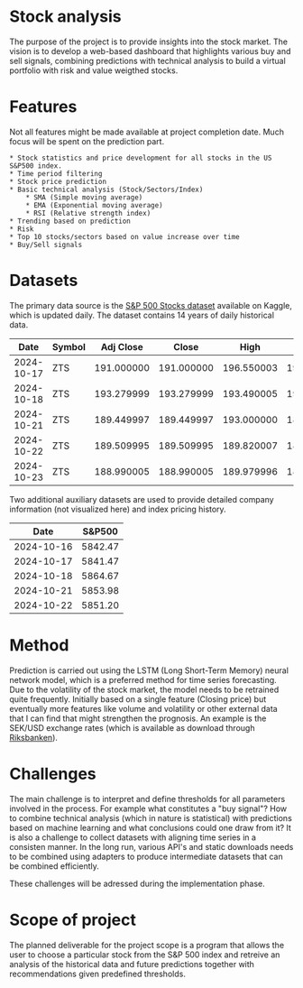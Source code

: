 # Stock analysis

The purpose of the project is to provide insights into the stock market. The vision is to develop a web-based dashboard that highlights various buy and sell signals, combining predictions with technical analysis
to build a virtual portfolio with risk and value weigthed stocks.

# Features

Not all features might be made available at project completion date. Much focus will be spent on
the prediction part.

    * Stock statistics and price development for all stocks in the US S&P500 index.
    * Time period filtering
    * Stock price prediction
    * Basic technical analysis (Stock/Sectors/Index)
        * SMA (Simple moving average)
        * EMA (Exponential moving average)
        * RSI (Relative strength index)
    * Trending based on prediction
    * Risk
    * Top 10 stocks/sectors based on value increase over time
    * Buy/Sell signals

# Datasets

The primary data source is the [S&P 500 Stocks dataset](https://www.kaggle.com/datasets/andrewmvd/sp-500-stocks) available on Kaggle, which is updated daily. The dataset contains 14 years of daily historical data.

| Date       | Symbol | Adj Close  | Close      | High       | Low        | Open       | Volume    |
| ---------- | ------ | ---------- | ---------- | ---------- | ---------- | ---------- | --------- |
| 2024-10-17 | ZTS    | 191.000000 | 191.000000 | 196.550003 | 190.889999 | 195.710007 | 1701200.0 |
| 2024-10-18 | ZTS    | 193.279999 | 193.279999 | 193.490005 | 190.500000 | 191.160004 | 1576400.0 |
| 2024-10-21 | ZTS    | 189.449997 | 189.449997 | 193.000000 | 189.179993 | 192.479996 | 959500.0  |
| 2024-10-22 | ZTS    | 189.509995 | 189.509995 | 189.820007 | 187.220001 | 188.410004 | 1441900.0 |
| 2024-10-23 | ZTS    | 188.990005 | 188.990005 | 189.979996 | 187.559998 | 189.399994 | 1339482.0 |

Two additional auxiliary datasets are used to provide detailed company information (not visualized here) and index pricing history.

| Date       | S&P500  |
| ---------- | ------- |
| 2024-10-16 | 5842.47 |
| 2024-10-17 | 5841.47 |
| 2024-10-18 | 5864.67 |
| 2024-10-21 | 5853.98 |
| 2024-10-22 | 5851.20 |

# Method

Prediction is carried out using the LSTM (Long Short-Term Memory) neural network model, which is a preferred method for time series forecasting. Due to the volatility of the stock market, the model needs to be retrained quite frequently.
Initially based on a single feature (Closing price) but eventually more features like volume and volatility or other external data
that I can find that might strengthen the prognosis. An example is the SEK/USD exchange rates (which is available as download through
[Riksbanken](https://www.riksbank.se/en-gb/statistics/interest-rates-and-exchange-rates/search-interest-rates-and-exchange-rates/)).

# Challenges

The main challenge is to interpret and define thresholds for all parameters involved in the process.
For example what constitutes a "buy signal"? How to combine technical analysis (which in nature is statistical)
with predictions based on machine learning and what conclusions could one draw from it?
It is also a challenge to collect datasets with aligning time series in a consisten manner.
In the long run, various API's and static downloads needs to be combined using adapters to produce intermediate
datasets that can be combined efficiently.

These challenges will be adressed during the implementation phase.

# Scope of project

The planned deliverable for the project scope is a program that allows the user to choose a particular stock
from the S&P 500 index and retreive an analysis of the historical data and future predictions together with recommendations
given predefined thresholds.

